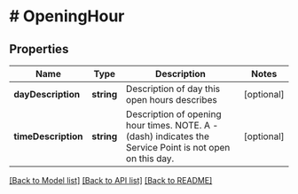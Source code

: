 # # OpeningHour

## Properties

Name | Type | Description | Notes
------------ | ------------- | ------------- | -------------
**dayDescription** | **string** | Description of day this open hours describes | [optional]
**timeDescription** | **string** | Description of opening hour times. NOTE. A - (dash) indicates the Service Point is not open on this day. | [optional]

[[Back to Model list]](../../README.md#models) [[Back to API list]](../../README.md#endpoints) [[Back to README]](../../README.md)
